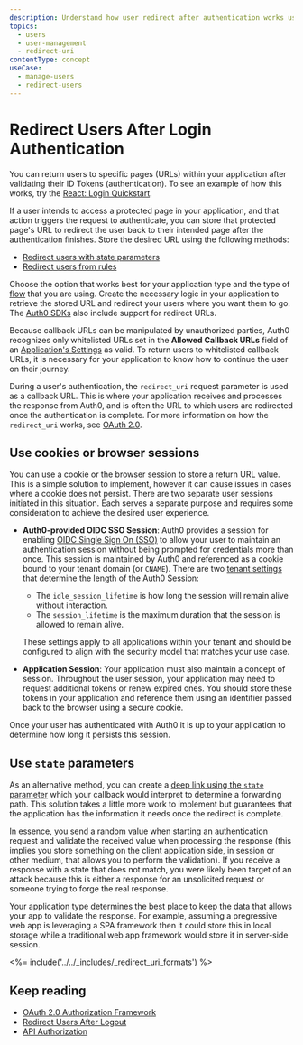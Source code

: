 ```yaml
---
description: Understand how user redirect after authentication works using cookies and state parameters. 
topics:
  - users
  - user-management
  - redirect-uri
contentType: concept
useCase:
  - manage-users
  - redirect-users
---
```

# Redirect Users After Login Authentication

You can return users to specific pages (URLs) within your application after validating their ID Tokens (authentication). To see an example of how this works, try the [React: Login Quickstart](/quickstart/spa/react). 

If a user intends to access a protected page in your application, and that action triggers the request to authenticate, you can store that protected page's URL to redirect the user back to their intended page after the authentication finishes. Store the desired URL using the following methods:

* [Redirect users with state parameters](/protocols/oauth2/redirect-users)
* [Redirect users from rules](/rules/current/redirect)

Choose the option that works best for your application type and the type of [flow](/api-auth/which-oauth-flow-to-use) that you are using. Create the necessary logic in your application to retrieve the stored URL and redirect your users where you want them to go. The [Auth0 SDKs](/libraries/auth0js/v9#available-parameters) also include support for redirect URLs.

Because callback URLs can be manipulated by unauthorized parties, Auth0 recognizes only whitelisted URLs set in the **Allowed Callback URLs** field of an [Application's Settings](${manage_url}/#/applications/${account.clientId}/settings) as valid. To return users to whitelisted callback URLs, it is necessary for your application to know how to continue the user on their journey. 

During a user's authentication, the `redirect_uri` request parameter is used as a callback URL. This is where your application receives and processes the response from Auth0, and is often the URL to which users are redirected once the authentication is complete. For more information on how the `redirect_uri` works, see [OAuth 2.0](/protocols/oauth2).

## Use cookies or browser sessions

You can use a cookie or the browser session to store a return URL value. This is a simple solution to implement, however it can cause issues in cases where a cookie does not persist. There are two separate user sessions initiated in this situation. Each serves a separate purpose and requires some consideration to achieve the desired user experience.

* **Auth0-provided OIDC SSO Session**: Auth0 provides a session for enabling [OIDC Single Sign On (SSO)](/api-auth/tutorials/adoption/single-sign-on) to allow your user to maintain an authentication session without being prompted for credentials more than once. This session is maintained by Auth0 and referenced as a cookie bound to your tenant domain (or `CNAME`). There are two [tenant settings](/sso/current/configure-session-lifetime-limits) that determine the length of the Auth0 Session:
  - The `idle_session_lifetime` is how long the session will remain alive without interaction.  
  - The `session_lifetime` is the maximum duration that the session is allowed to remain alive. 
  
  These settings apply to all applications within your tenant and should be configured to align with the security model that matches your use case.  

* **Application Session**: Your application must also maintain a concept of session.  Throughout the user session, your application may need to request additional tokens or renew expired ones. You should store these tokens in your application and reference them using an identifier passed back to the browser using a secure cookie. 

Once your user has authenticated with Auth0 it is up to your application to determine how long it persists this session.

## Use `state` parameters

As an alternative method, you can create a [deep link using the `state` parameter](/protocols/oauth2/redirect-users) which your callback would interpret to determine a forwarding path. This solution takes a little more work to implement but guarantees that the application has the information it needs once the redirect is complete. 

In essence, you send a random value when starting an authentication request and validate the received value when processing the response (this implies you store something on the client application side, in session or other medium, that allows you to perform the validation). If you receive a response with a state that does not match, you were likely been target of an attack because this is either a response for an unsolicited request or someone trying to forge the real response.

Your application type determines the best place to keep the data that allows your app to validate the response. For example, assuming a pregressive web app is leveraging a SPA framework then it could store this in local storage while a traditional web app framework would store it in server-side session.

<%= include('../../_includes/_redirect_uri_formats') %>
  
## Keep reading

* [OAuth 2.0 Authorization Framework](/protocols/oauth2)
* [Redirect Users After Logout](/logout/guides/redirect-users-after-logout)
* [API Authorization](/api-auth)
